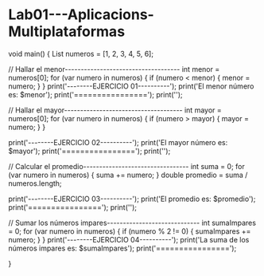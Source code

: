 # Lab01---Aplicacions-Multiplataformas

void main() {
  List<int> numeros = [1, 2, 3, 4, 5, 6];
  
  // Hallar el menor------------------------------------
  int menor = numeros[0];
  for (var numero in numeros) {
    if (numero < menor) {
      menor = numero;
    }
  }
  print('--------EJERCICIO 01----------');
  print('El menor número es: $menor');
  print('================');
  print('');

  // Hallar el mayor-------------------------------------
  int mayor = numeros[0];
  for (var numero in numeros) {
    if (numero > mayor) {
      mayor = numero;
    }
  }
  
  print('--------EJERCICIO 02----------');
  print('El mayor número es: $mayor');
  print('================');
  print('');



  // Calcular el promedio---------------------------------
  int suma = 0;
  for (var numero in numeros) {
    suma += numero;
  }
  double promedio = suma / numeros.length;
  
  print('--------EJERCICIO 03----------');
  print('El promedio es: $promedio');
  print('================');
  print('');



  // Sumar los números impares-----------------------------
  int sumaImpares = 0;
  for (var numero in numeros) {
    if (numero % 2 != 0) {
      sumaImpares += numero;
    }
  }
  print('--------EJERCICIO 04----------');
  print('La suma de los números impares es: $sumaImpares');
   print('================');

}
